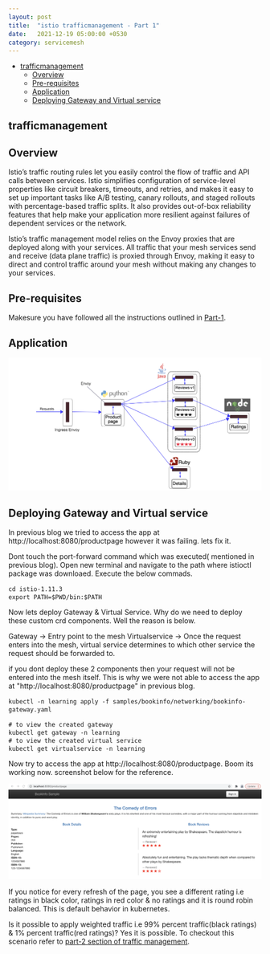 ```yaml
---
layout: post
title:  "istio trafficmanagement - Part 1"
date:   2021-12-19 05:00:00 +0530
category: servicemesh
---
```


- [trafficmanagement](#trafficmanagement)
   - [Overview](#overview)
   - [Pre-requisites](#pre-requisites)
   - [Application](#application)
   - [Deploying Gateway and Virtual service](#deploying-gateway-and-virtual-service)
     

## trafficmanagement

## Overview

Istio’s traffic routing rules let you easily control the flow of traffic and API calls between services. Istio simplifies configuration of service-level properties like circuit breakers, timeouts, and retries, and makes it easy to set up important tasks like A/B testing, canary rollouts, and staged rollouts with percentage-based traffic splits. It also provides out-of-box reliability features that help make your application more resilient against failures of dependent services or the network.

Istio’s traffic management model relies on the Envoy proxies that are deployed along with your services. All traffic that your mesh services send and receive (data plane traffic) is proxied through Envoy, making it easy to direct and control traffic around your mesh without making any changes to your services.

## Pre-requisites

Makesure you have followed all the instructions outlined in [Part-1](https://devopsbypr.in/blog-servicemesh/servicemesh/2021/10/27/Installing-istio-servicemesh-using-istioctl.html).

## Application

![alt text](/assets/images/bookinfo-application.png)

## Deploying Gateway and Virtual service

In previous blog we tried to access the app at http://localhost:8080/productpage however it was failing. lets fix it.

Dont touch the port-forward command which was executed( mentioned in previous blog). Open new terminal and navigate to the path where istioctl package was downloaed. Execute the below commads.

```
cd istio-1.11.3
export PATH=$PWD/bin:$PATH
```

Now lets deploy Gateway & Virtual Service. Why do we need to deploy these custom crd components. Well the reason is below.

Gateway -> Entry point to the mesh
Virtualservice -> Once the request enters into the mesh, virtual service determines to which other service the request should be forwarded to.

if you dont deploy these 2 components then your request will not be entered into the mesh itself. This is why we were not able to access the app at "http://localhost:8080/productpage" in previous blog. 

```
kubectl -n learning apply -f samples/bookinfo/networking/bookinfo-gateway.yaml
```

```
# to view the created gateway
kubectl get gateway -n learning
# to view the created virtual service
kubectl get virtualservice -n learning
```

Now try to access the app at http://localhost:8080/productpage. Boom its working now. screenshot below for the reference.

![alt text](/assets/images/product-page-output.png)

If you notice for every refresh of the page, you see a different rating i.e ratings in black color, ratings in red color & no ratings and it is round robin balanced. This is default behavior in kubernetes. 

Is it possible to apply weighted traffic i.e 99% percent traffic(black ratings) & 1% percent traffic(red ratings)? Yes it is possible. To checkout this scenario refer to [part-2 section of traffic management]().